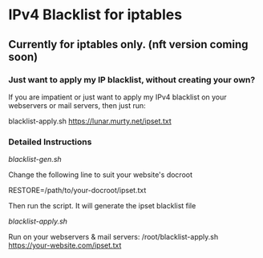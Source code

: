 # IPv4 Blacklist for iptables

## Currently for iptables only. (nft version coming soon)

### Just want to apply my IP blacklist, without creating your own?

If you are impatient or just want to apply my IPv4 blacklist on your webservers or mail servers, then just run:

blacklist-apply.sh https://lunar.murty.net/ipset.txt

### Detailed Instructions

*blacklist-gen.sh*

Change the following line to suit your website's docroot

RESTORE=/path/to/your-docroot/ipset.txt

Then run the script. It will generate the ipset blacklist file

*blacklist-apply.sh*

Run on your webservers & mail servers: /root/blacklist-apply.sh https://your-website.com/ipset.txt
